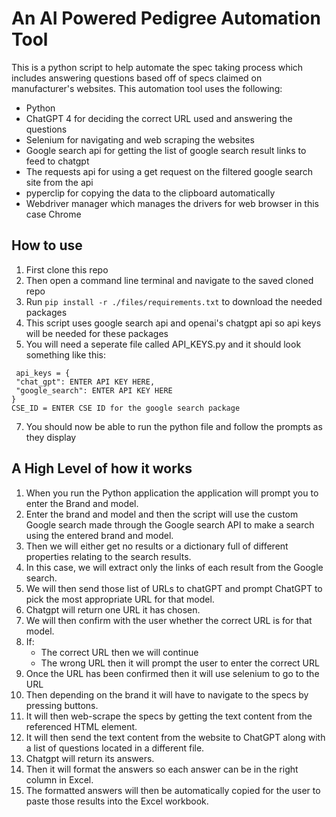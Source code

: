 # An AI Powered Pedigree Automation Tool
This is a python script to help automate the spec taking process which includes answering questions based off of specs claimed on manufacturer's websites.
This automation tool uses the following:
* Python
* ChatGPT 4 for deciding the correct URL used and answering the questions
* Selenium for navigating and web scraping the websites
* Google search api for getting the list of google search result links to feed to chatgpt
* The requests api for using a get request on the filtered google search site from the api
* pyperclip for copying the data to the clipboard automatically
* Webdriver manager which manages the drivers for web browser in this case Chrome
## How to use
1. First clone this repo
2. Then open a command line terminal and navigate to the saved cloned repo
3. Run `pip install -r ./files/requirements.txt` to download the needed packages
4. This script uses google search api and openai's chatgpt api so api keys will be needed for these packages
5. You will need a seperate file called API_KEYS.py and it should look something like this:
```
 api_keys = {
 "chat_gpt": ENTER API KEY HERE,
 "google_search": ENTER API KEY HERE
} 
CSE_ID = ENTER CSE ID for the google search package
```
7. You should now be able to run the python file and follow the prompts as they display
## A High Level of how it works
1. When you run the Python application the application will prompt you to enter the Brand and model.
2. Enter the brand and model and then the script will use the custom Google search made through the Google search API to make a search using the entered brand and model.
3. Then we will either get no results or a dictionary full of different properties relating to the search results.
4. In this case, we will extract only the links of each result from the Google search.
5. We will then send those list of URLs to chatGPT and prompt ChatGPT to pick the most appropriate URL for that model.
6. Chatgpt will return one URL it has chosen.
7. We will then confirm with the user whether the correct URL is for that model.
8. If:
   - The correct URL then we will continue
   - The wrong URL then it will prompt the user to enter the correct URL
9. Once the URL has been confirmed then it will use selenium to go to the URL
10. Then depending on the brand it will have to navigate to the specs by pressing buttons.
11. It will then web-scrape the specs by getting the text content from the referenced HTML element.
12. It will then send the text content from the website to ChatGPT along with a list of questions located in a different file.
13. Chatgpt will return its answers.
14. Then it will format the answers so each answer can be in the right column in Excel.
15. The formatted answers will then be automatically copied for the user to paste those results into the Excel workbook.

